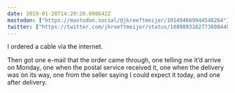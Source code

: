 ```yaml
---
date: 2019-01-28T14:29:20.098642Z
mastodon: ["https://mastodon.social/@jkreeftmeijer/101494669944548264"]
twitter: ["https://twitter.com/jkreeftmeijer/status/1089893182773608448"]
---
```

I ordered a cable via the internet.

Then got one e-mail that the order came through, one telling me it’d arrive on Monday, one when the postal service received it, one when the delivery was on its way, one from the seller saying I could expect it today, and one after delivery.
